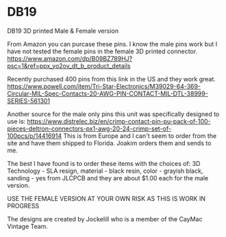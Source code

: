 # DB19

DB19 3D printed Male &amp; Female version

From Amazon you can purcase these pins. I know the male pins work but I have not tested the female pins in the female 3D printed connector.
https://www.amazon.com/dp/B09BZ789HJ?psc=1&ref=ppx_yo2ov_dt_b_product_details

Recently purchased 400 pins from this link in the US and they work great.
https://www.powell.com/item/Tri-Star-Electronics/M39029-64-369-Circular-MIL-Spec-Contacts-20-AWG-PIN-CONTACT-MIL-DTL-38999-SERIES-561301

Another source for the male only pins this unit was specifically designed to use is:
https://www.distrelec.biz/en/crimp-contact-pin-pu-pack-of-100-pieces-deltron-connectors-px1-awg-20-24-crimp-set-of-100pcs/p/14416914
This is from Europe and I can't seem to order from the site and have them shipped to Florida. Joakim orders them and sends to me.

The best I have found is to order these items with the choices of: 3D Technology - SLA resign, material - black resin, color - grayish black, sanding - yes from JLCPCB and they are about $1.00 each for the male version.

USE THE FEMALE VERSION AT YOUR OWN RISK AS THIS IS WORK IN PROGRESS

The designs are created by Jockelill who is a member of the CayMac Vintage Team.
